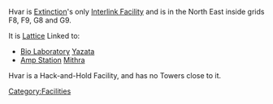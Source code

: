 Hvar is [Extinction](Oshur.md#Extinction)'s only [Interlink
Facility](Interlink_Facility.md) and is in the North East inside
grids F8, F9, G8 and G9.

It is [Lattice](Lattice.md) Linked to:

- [Bio Laboratory](Bio_Laboratory.md)
  [Yazata](Yazata.md)
- [Amp Station](Amp_Station.md) [Mithra](Mithra.md)

Hvar is a Hack-and-Hold Facility, and has no Towers close to it.

[Category:Facilities](Category:Facilities.md)
